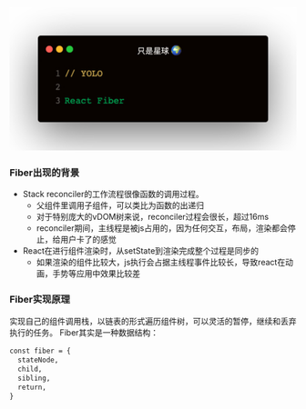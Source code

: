 
![](1.jpeg)

### Fiber出现的背景
- Stack reconciler的工作流程很像函数的调用过程。
  - 父组件里调用子组件，可以类比为函数的出递归
  - 对于特别庞大的vDOM树来说，reconciler过程会很长，超过16ms
  - reconciler期间，主线程是被js占用的，因为任何交互，布局，渲染都会停止，给用户卡了的感觉
- React在进行组件渲染时，从setState到渲染完成整个过程是同步的
  - 如果渲染的组件比较大，js执行会占据主线程事件比较长，导致react在动画，手势等应用中效果比较差

### Fiber实现原理
实现自己的组件调用栈，以链表的形式遍历组件树，可以灵活的暂停，继续和丢弃执行的任务。
Fiber其实是一种数据结构：   
```
const fiber = {
  stateNode,
  child,
  sibling,
  return,
}
```   

